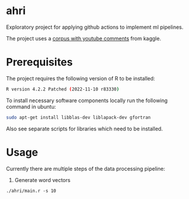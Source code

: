 # ahri

Exploratory project for applying github actions to implement ml pipelines.

The project uses a [corpus with youtube comments](https://www.kaggle.com/datasets/advaypatil/youtube-statistics) from kaggle.

# Prerequisites

The project requires the following version of R to be installed:

```sh
R version 4.2.2 Patched (2022-11-10 r83330)
```

To install necessary software components locally run the following command in ubuntu:

```sh
sudo apt-get install libblas-dev liblapack-dev gfortran
```

Also see separate scripts for libraries which need to be installed.

# Usage

Currently there are multiple steps of the data processing pipeline:

1. Generate word vectors

```
./ahri/main.r -s 10
```
